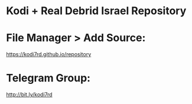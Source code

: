 # Kodi + Real Debrid Israel Repository

# File Manager > Add Source:

https://kodi7rd.github.io/repository

# Telegram Group:

http://bit.ly/kodi7rd